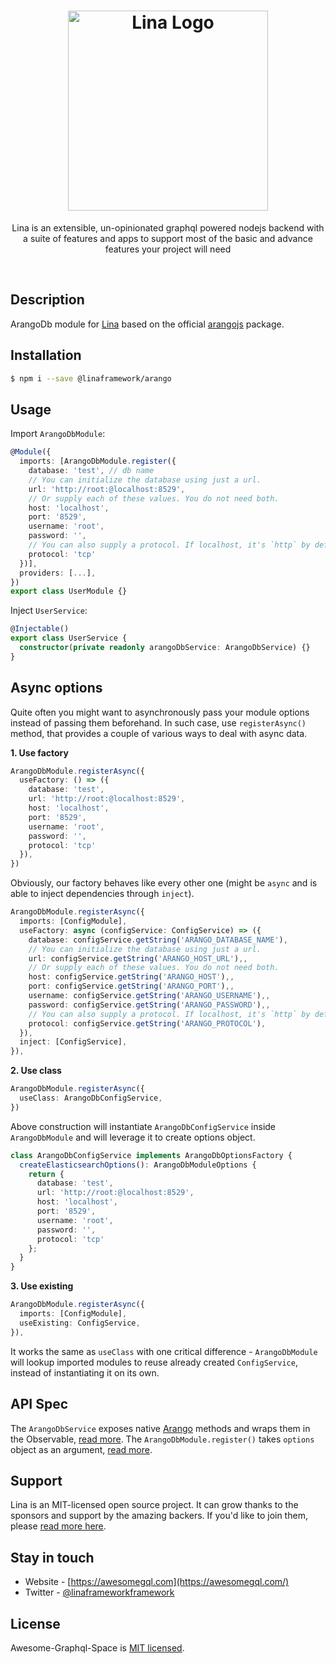 <h1 align="center">
  <a href="https://linaframework.com" target="blank"><img src="https://cdn1.imggmi.com/uploads/2018/9/29/0a7d1413bd0bafe47d4be7df23505382-full.png" width="320" alt="Lina Logo" /></a>
</h1>

[travis-image]: https://api.travis-ci.org/awesome-graphql-space/lina.svg?branch=master
[travis-url]: https://travis-ci.org/awesome-graphql-space/nest
[linux-image]: https://img.shields.io/travis/nestjs/awesome-graphql-space/lina.svg?label=linux
[linux-url]: https://travis-ci.org/awesome-graphql-space/lina

  <p align="center">Lina is an extensible, un-opinionated graphql powered nodejs backend with a suite of features and apps to support most of the basic and advance features your project will need</p>
    <p align="center"> </p>

<br />


## Description

ArangoDb module for [Lina](https://github.com/awesome-graphql-space/lina) based on the official [arangojs](https://www.npmjs.com/package/arangojs) package.

## Installation

```bash
$ npm i --save @linaframework/arango
```

## Usage

Import `ArangoDbModule`:

```typescript
@Module({
  imports: [ArangoDbModule.register({ 
    database: 'test', // db name
    // You can initialize the database using just a url.
    url: 'http://root:@localhost:8529',
    // Or supply each of these values. You do not need both.
    host: 'localhost',
    port: '8529',
    username: 'root',
    password: '',
    // You can also supply a protocol. If localhost, it's `http` by default, otherwise `https`
    protocol: 'tcp'
  })],
  providers: [...],
})
export class UserModule {}
```

Inject `UserService`:

```typescript
@Injectable()
export class UserService {
  constructor(private readonly arangoDbService: ArangoDbService) {}
}
```


## Async options

Quite often you might want to asynchronously pass your module options instead of passing them beforehand. In such case, use `registerAsync()` method, that provides a couple of various ways to deal with async data.

**1. Use factory**
```typescript
ArangoDbModule.registerAsync({
  useFactory: () => ({
    database: 'test',
    url: 'http://root:@localhost:8529',
    host: 'localhost',
    port: '8529',
    username: 'root',
    password: '',
    protocol: 'tcp'
  }),
})
```
Obviously, our factory behaves like every other one (might be `async` and is able to inject dependencies through `inject`).

```typescript
ArangoDbModule.registerAsync({
  imports: [ConfigModule],
  useFactory: async (configService: ConfigService) => ({
    database: configService.getString('ARANGO_DATABASE_NAME'),
    // You can initialize the database using just a url.
    url: configService.getString('ARANGO_HOST_URL'),,
    // Or supply each of these values. You do not need both.
    host: configService.getString('ARANGO_HOST'),,
    port: configService.getString('ARANGO_PORT'),,
    username: configService.getString('ARANGO_USERNAME'),,
    password: configService.getString('ARANGO_PASSWORD'),,
    // You can also supply a protocol. If localhost, it's `http` by default, otherwise `https`
    protocol: configService.getString('ARANGO_PROTOCOL'),
  }),
  inject: [ConfigService],
}),
```

**2. Use class**
```typescript
ArangoDbModule.registerAsync({
  useClass: ArangoDbConfigService,
})
```
Above construction will instantiate `ArangoDbConfigService` inside `ArangoDbModule` and will leverage it to create options object.
```typescript
class ArangoDbConfigService implements ArangoDbOptionsFactory {
  createElasticsearchOptions(): ArangoDbModuleOptions {
    return {
      database: 'test',
      url: 'http://root:@localhost:8529',
      host: 'localhost',
      port: '8529',
      username: 'root',
      password: '',
      protocol: 'tcp'
    };
  }
}
```

**3. Use existing**
```typescript
ArangoDbModule.registerAsync({
  imports: [ConfigModule],
  useExisting: ConfigService,
}),
```
It works the same as `useClass` with one critical difference - `ArangoDbModule` will lookup imported modules to reuse already created `ConfigService`, instead of instantiating it on its own.

## API Spec

The `ArangoDbService` exposes native [Arango](https://www.npmjs.com/package/arangojs) methods and wraps them in the Observable, [read more](https://github.com/arangodb/arangojs/blob/master/docs/Drivers/JS/Reference/Database/README.md). The `ArangoDbModule.register()` takes `options` object as an argument, [read more](https://github.com/arangodb/arangojs/blob/master/docs/Drivers/JS/Reference/Database/README.md).

## Support

Lina is an MIT-licensed open source project. It can grow thanks to the sponsors and support by the amazing backers. If you'd like to join them, please [read more here](https://docs.awesomegql.com/support).

## Stay in touch

* Website - [https://awesomegql.com](https://awesomegql.com/)
* Twitter - [@linaframeworkframework](https://twitter.com/nestframework)

## License

Awesome-Graphql-Space is [MIT licensed](LICENSE).
